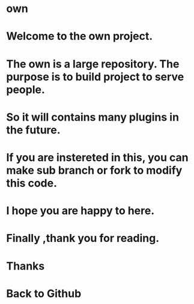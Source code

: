 # own
# Welcome to the own project.
# The own is a large repository. The purpose is to build project to serve people. 
# So it will contains many plugins in the future.
# If you are instereted in this, you can make sub branch or fork to modify this code.
# I hope you are happy to here.
# Finally ,thank you for reading.
# 
# Thanks
#
# Back to Github
#
#
